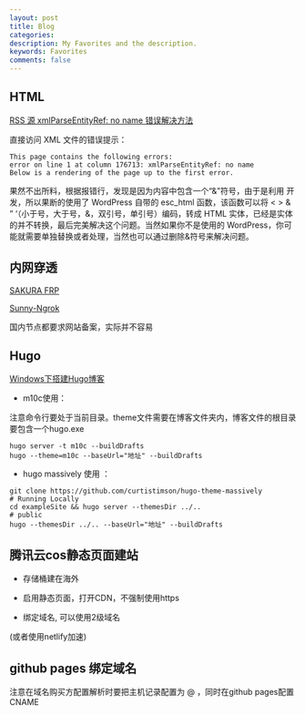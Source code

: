 ```yaml
---
layout: post
title: Blog
categories: 
description: My Favorites and the description.
keywords: Favorites
comments: false
---
```


## HTML

[RSS 源 xmlParseEntityRef: no name 错误解决方法](https://www.it131.org/8487.html)


直接访问 XML 文件的错误提示：

    This page contains the following errors:
    error on line 1 at column 176713: xmlParseEntityRef: no name
    Below is a rendering of the page up to the first error.

果然不出所料，根据报错行，发现是因为内容中包含一个“&”符号，由于是利用 开发，所以果断的使用了 WordPress 自带的 esc_html 函数，该函数可以将 < > & ” ‘（小于号，大于号，&，双引号，单引号）编码，转成 HTML 实体，已经是实体的并不转换，最后完美解决这个问题。当然如果你不是使用的 WordPress，你可能就需要单独替换或者处理，当然也可以通过删除&符号来解决问题。

## 内网穿透 

[SAKURA FRP](https://www.natfrp.com/)

[Sunny-Ngrok](http://www.ngrok.cc/login.html)

国内节点都要求网站备案，实际并不容易

## Hugo

[Windows下搭建Hugo博客](https://www.cnblogs.com/Codemandyk/p/10855891.html)

* m10c使用：

注意命令行要处于当前目录。theme文件需要在博客文件夹内，博客文件的根目录要包含一个hugo.exe

```
hugo server -t m10c --buildDrafts
hugo --theme=m10c --baseUrl="地址" --buildDrafts
```

* hugo massively 使用 ：

```
git clone https://github.com/curtistimson/hugo-theme-massively
# Running Locally
cd exampleSite && hugo server --themesDir ../..
# public 
hugo --themesDir ../.. --baseUrl="地址" --buildDrafts
```

## 腾讯云cos静态页面建站

* 存储桶建在海外

* 启用静态页面，打开CDN，不强制使用https

* 绑定域名, 可以使用2级域名

(或者使用netlify加速)

## github pages 绑定域名

注意在域名购买方配置解析时要把主机记录配置为 @ ，同时在github pages配置CNAME
